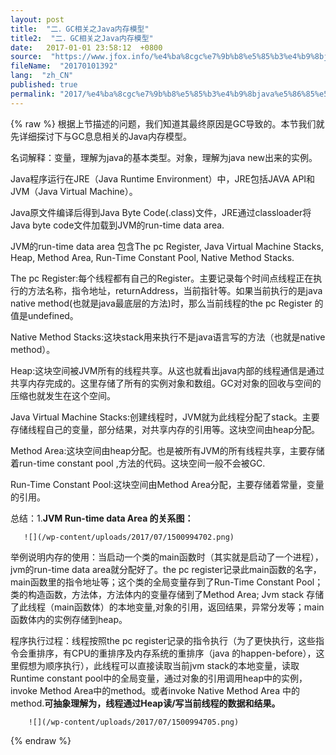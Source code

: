 ```yaml
---
layout: post
title:  "二．GC相关之Java内存模型"
title2:  "二．GC相关之Java内存模型"
date:   2017-01-01 23:58:12  +0800
source:  "https://www.jfox.info/%e4%ba%8cgc%e7%9b%b8%e5%85%b3%e4%b9%8bjava%e5%86%85%e5%ad%98%e6%a8%a1%e5%9e%8b.html"
fileName:  "20170101392"
lang:  "zh_CN"
published: true
permalink: "2017/%e4%ba%8cgc%e7%9b%b8%e5%85%b3%e4%b9%8bjava%e5%86%85%e5%ad%98%e6%a8%a1%e5%9e%8b.html"
---
```

{% raw %}
根据上节描述的问题，我们知道其最终原因是GC导致的。本节我们就先详细探讨下与GC息息相关的Java内存模型。

名词解释：变量，理解为java的基本类型。对象，理解为java new出来的实例。

Java程序运行在JRE（Java Runtime Environment）中，JRE包括JAVA API和JVM（Java Virtual Machine）。

Java原文件编译后得到Java Byte Code(.class)文件，JRE通过classloader将Java byte code文件加载到JVM的run-time data area.

JVM的run-time data area 包含The pc Register, Java Virtual Machine Stacks, Heap, Method Area, Run-Time Constant Pool, Native Method Stacks.

The pc Register:每个线程都有自己的Register。主要记录每个时间点线程正在执行的方法名称，指令地址，returnAddress，当前指针等。如果当前执行的是java native method(也就是java最底层的方法)时，那么当前线程的the pc Register 的值是undefined。

Native Method Stacks:这块stack用来执行不是java语言写的方法（也就是native method）。

Heap:这块空间被JVM所有的线程共享。从这也就看出java内部的线程通信是通过共享内存完成的。这里存储了所有的实例对象和数组。GC对对象的回收与空间的压缩也就发生在这个空间。

Java Virtual Machine Stacks:创建线程时，JVM就为此线程分配了stack。主要存储线程自己的变量，部分结果，对共享内存的引用等。这块空间由heap分配。

Method Area:这块空间由heap分配。也是被所有JVM的所有线程共享，主要存储着run-time constant pool ,方法的代码。这块空间一般不会被GC.

Run-Time Constant Pool:这块空间由Method Area分配，主要存储着常量，变量的引用。

总结：1.**JVM Run-time data Area 的关系图：**

       ![](/wp-content/uploads/2017/07/1500994702.png)

举例说明内存的使用：当启动一个类的main函数时（其实就是启动了一个进程），jvm的run-time data area就分配好了。the pc register记录此main函数的名字，main函数里的指令地址等；这个类的全局变量存到了Run-Time Constant Pool；类的构造函数，方法体，方法体内的变量存储到了Method Area; Jvm stack 存储了此线程（main函数体）的本地变量,对象的引用，返回结果，异常分发等；main函数体内的实例存储到heap。

程序执行过程：线程按照the pc register记录的指令执行（为了更快执行，这些指令会重排序，有CPU的重排序及内存系统的重排序（java 的happen-before），这里假想为顺序执行），此线程可以直接读取当前jvm stack的本地变量，读取Runtime constant pool中的全局变量，通过对象的引用调用heap中的实例，invoke Method Area中的method。或者invoke Native Method Area 中的method.**可抽象理解为，线程通过Heap读/写当前线程的数据和结果。**

        ![](/wp-content/uploads/2017/07/1500994705.png)
{% endraw %}
